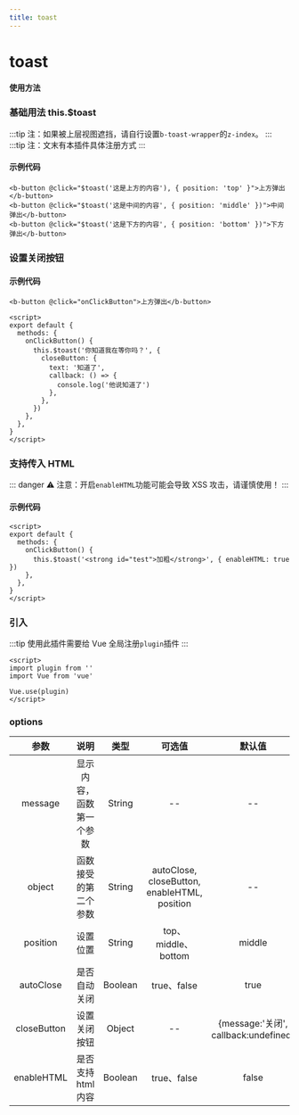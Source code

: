 ```yaml
---
title: toast
---
```


# toast

**使用方法**

### 基础用法 this.\$toast

<ClientOnly>
<toast-demo-common></toast-demo-common>
</ClientOnly>

:::tip
注：如果被上层视图遮挡，请自行设置`b-toast-wrapper`的`z-index`。
:::
:::tip
注：文末有本插件具体注册方式
:::

#### 示例代码

```vue
<b-button @click="$toast('这是上方的内容'), { position: 'top' }">上方弹出</b-button>
<b-button @click="$toast('这是中间的内容', { position: 'middle' })">中间弹出</b-button>
<b-button @click="$toast('这是下方的内容', { position: 'bottom' })">下方弹出</b-button>
```

### 设置关闭按钮

<ClientOnly>
<toast-demo-close></toast-demo-close>
</ClientOnly>

#### 示例代码

```vue
<b-button @click="onClickButton">上方弹出</b-button>

<script>
export default {
  methods: {
    onClickButton() {
      this.$toast('你知道我在等你吗？', {
        closeButton: {
          text: '知道了',
          callback: () => {
            console.log('他说知道了')
          },
        },
      })
    },
  },
}
</script>
```

### 支持传入 HTML

<ClientOnly>
<toast-demo-HTML></toast-demo-HTML>
</ClientOnly>

::: danger
:warning: 注意：开启`enableHTML`功能可能会导致 XSS 攻击，请谨慎使用！
:::

#### 示例代码

```vue
<script>
export default {
  methods: {
    onClickButton() {
      this.$toast('<strong id="test">加粗</strong>', { enableHTML: true })
    },
  },
}
</script>
```

### 引入

:::tip
使用此插件需要给 Vue 全局注册`plugin`插件
:::

```vue
<script>
import plugin from ''
import Vue from 'vue'

Vue.use(plugin)
</script>
```

### options

|    参数     |           说明           |  类型   |                    可选值                    |                默认值                |
| :---------: | :----------------------: | :-----: | :------------------------------------------: | :----------------------------------: |
|   message   | 显示内容，函数第一个参数 | String  |                      --                      |                  --                  |
|   object    |   函数接受的第二个参数   | String  | autoClose, closeButton, enableHTML, position |                  --                  |
|  position   |         设置位置         | String  |             top、middle、bottom              |                middle                |
|  autoClose  |       是否自动关闭       | Boolean |                 true、false                  |                 true                 |
| closeButton |       设置关闭按钮       | Object  |                      --                      | {message:'关闭', callback:undefined} |
| enableHTML  |    是否支持 html 内容    | Boolean |                 true、false                  |                false                 |
